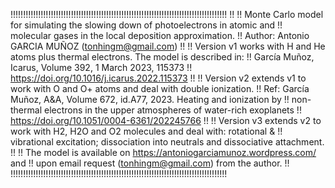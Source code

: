 !!!!!!!!!!!!!!!!!!!!!!!!!!!!!!!!!!!!!!!!!!!!!!!!!!!!!!!!!!!!!!!!!!!!!!!!!!!!!!!!!!!!!! 
!! 
!! Monte Carlo model for simulating the slowing down of photoelectrons in atomic and
!!   molecular gases in the local deposition approximation.
!! Author: Antonio GARCIA MUÑOZ (tonhingm@gmail.com) 
!! 
!! Version v1 works with H and He atoms plus thermal electrons. The model is described in: 
!!   García Muñoz, Icarus, Volume 392, 1 March 2023, 115373
!!   https://doi.org/10.1016/j.icarus.2022.115373
!! 
!! Version v2 extends v1 to work with O and O+ atoms and deal with double ionization. 
!!   Ref: García Muñoz, A&A, Volume 672, id.A77, 2023. Heating and ionization by 
!!   non-thermal electrons in the upper atmospheres of water-rich exoplanets
!!   https://doi.org/10.1051/0004-6361/202245766
!!
!! Version v3 extends v2 to work with H2, H2O and O2 molecules and deal with: rotational &
!!   vibrational excitation; dissociation into neutrals and dissociative attachment.
!!
!! The model is available on https://antoniogarciamunoz.wordpress.com/ and
!!   upon email request (tonhingm@gmail.com) from the author.
!! 
!!!!!!!!!!!!!!!!!!!!!!!!!!!!!!!!!!!!!!!!!!!!!!!!!!!!!!!!!!!!!!!!!!!!!!!!!!!!!!!!!!!!!!
